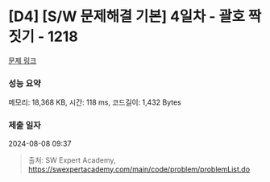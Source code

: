 # [D4] [S/W 문제해결 기본] 4일차 - 괄호 짝짓기 - 1218 

[문제 링크](https://swexpertacademy.com/main/code/problem/problemDetail.do?contestProbId=AV14eWb6AAkCFAYD) 

### 성능 요약

메모리: 18,368 KB, 시간: 118 ms, 코드길이: 1,432 Bytes

### 제출 일자

2024-08-08 09:37



> 출처: SW Expert Academy, https://swexpertacademy.com/main/code/problem/problemList.do